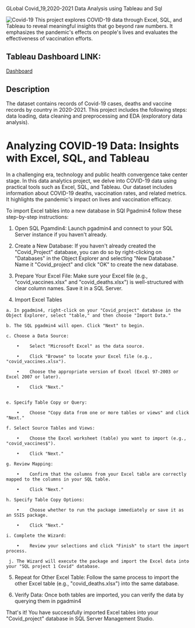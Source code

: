 GLobal Covid_19,2020-2021 Data Analysis using Tableau and Sql

![Covid-19](https://github.com/Sameer2615/Covid_Cases_Project/blob/main/covid-19.avif)
 This project explores COVID-19 data through Excel, SQL, and Tableau to reveal meaningful insights that go beyond raw numbers. It emphasizes the pandemic's effects on people's lives and evaluates the effectiveness of vaccination efforts.


## Tableau Dashboard LINK: 


[Dashboard](https://public.tableau.com/app/profile/sameer.bhatt3239/viz/GlobalCovidCases2020-2021/Dashboard1)

## Description

 The dataset contains records of Covid-19 cases, deaths and vaccine records by country in 2020-2021. This project includes the following steps: data loading, data cleaning and preprocessing and EDA (exploratory data analysis).
 
# Analyzing COVID-19 Data: Insights with Excel, SQL, and Tableau

In a challenging era, technology and public health convergence take center stage. In this data analytics project, we delve into COVID-19 data using practical tools such as Excel, SQL, and Tableau. Our dataset includes information about COVID-19 deaths, vaccination rates, and related metrics. It highlights the pandemic's impact on lives and vaccination efficacy. 


To import Excel tables into a new database in SQl Pgadmin4 follow these step-by-step instructions: 

1.    Open SQL Pgamdin4: Launch pgadmin4 and connect to your SQL Server instance if you haven't already.
  
2.    Create a New Database: If you haven't already created the "Covid_Project" database, you can do so by right-clicking on "Databases" in the Object Explorer and selecting "New Database." Name it "Covid_project" and click "OK" to create the new database.
    
3.    Prepare Your Excel File: Make sure your Excel file (e.g., "covid_vaccines.xlsx" and "covid_deaths.xlsx") is well-structured with clear column names. Save it in a SQL Server.
  
4.    Import Excel Tables
   
    a. In pgadmin4, right-click on your "Covid_project" database in the Object Explorer, select "table," and then choose "Import Data."
  
    b. The SQL pgadmin4 will open. Click "Next" to begin.
  
    c. Choose a Data Source:
  
        •    Select "Microsoft Excel" as the data source.
    
        •    Click "Browse" to locate your Excel file (e.g., "covid_vaccines.xlsx").
    
        •    Choose the appropriate version of Excel (Excel 97-2003 or Excel 2007 or later).
    
        •    Click "Next."

      
    e. Specify Table Copy or Query:
  
        •    Choose "Copy data from one or more tables or views" and click "Next."
    
    f. Select Source Tables and Views:
  
        •    Choose the Excel worksheet (table) you want to import (e.g., "covid_vaccines$").
    
        •    Click "Next."
    
    g. Review Mapping:
  
        •    Confirm that the columns from your Excel table are correctly mapped to the columns in your SQL table.
      
        •    Click "Next."
    
    h. Specify Table Copy Options:
    
        •    Choose whether to run the package immediately or save it as an SSIS package.
    
        •    Click "Next."
    
    i. Complete the Wizard:
  
        •    Review your selections and click "Finish" to start the import process.
    
     j. The Wizard will execute the package and import the Excel data into your "SQL project 1 Covid" database.
  
5.    Repeat for Other Excel Table: Follow the same process to import the other Excel table (e.g., "covid_deaths.xlsx") into the same database.
   
  
6.    Verify Data: Once both tables are imported, you can verify the data by querying them in pgadmin4

   
That's it! You have successfully imported Excel tables into your "Covid_project" database in SQL Server Management Studio.
